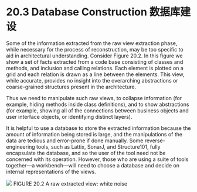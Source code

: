 20.3 Database Construction 数据库建设
===

Some of the information extracted from the raw view extraction phase, while necessary for the process of reconstruction, may be too specific to aid in architectural understanding. Consider Figure 20.2. In this figure we show a set of facts extracted from a code base consisting of classes and methods, and inclusion and calling relations. Each element is plotted on a grid and each relation is drawn as a line between the elements. This view, while accurate, provides no insight into the overarching abstractions or coarse-grained structures present in the architecture.

Thus we need to manipulate such raw views, to collapse information (for example, hiding methods inside class definitions), and to show abstractions (for example, showing all of the connections between business objects and user interface objects, or identifying distinct layers).

It is helpful to use a database to store the extracted information because the amount of information being stored is large, and the manipulations of the data are tedious and error-prone if done manually. Some reverse-engineering tools, such as Lattix, SonarJ, and Structure101, fully encapsulate the database, and so the user of the tool need not be concerned with its operation. However, those who are using a suite of tools together—a workbench—will need to choose a database and decide on internal representations of the views.

![](fig.20.2)
FIGURE 20.2 A raw extracted view: white noise
